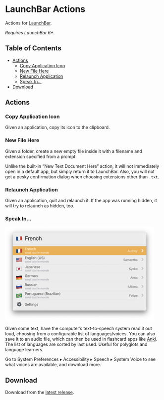 # LaunchBar Actions

Actions for [LaunchBar](https://www.obdev.at/products/launchbar/).

_Requires LaunchBar 6+._

## Table of Contents

<!-- Will be auto-generated in a pre-commit hook -->

<!-- toc -->

- [Actions](#actions)
  * [Copy Application Icon](#copy-application-icon)
  * [New File Here](#new-file-here)
  * [Relaunch Application](#relaunch-application)
  * [Speak In…](#speak-in)
- [Download](#download)

<!-- tocstop -->

## Actions

### Copy Application Icon

Given an application, copy its icon to the clipboard.

### New File Here

Given a folder, create a new empty file inside it with a filename and extension specified from a prompt.

Unlike the built-in “New Text Document Here” action, it will not immediately open in a default app, but simply return it to LaunchBar. Also, you will not get a pesky confirmation dialog when choosing extensions other than `.txt`.

### Relaunch Application

Given an application, quit and relaunch it. If the app was running hidden, it will try to relaunch as hidden, too.

### Speak In…

<img src="https://raw.githubusercontent.com/mirka/launchbar-actions/master/assets/screen-speak-in.png" alt="Screenshot of the 'Speak In' plugin dropdown in LaunchBar" width="480">

Given some text, have the computer’s text-to-speech system read it out loud, choosing from a configurable list of languages/voices. You can also save it to an audio file, which can then be used in flashcard apps like [Anki](https://apps.ankiweb.net/). The list of languages are sorted by last used. Useful for polyglots and language learners.

Go to System Preferences ▸ Accessibility ▸ Speech ▸ System Voice to see what voices are available, and download more.

## Download

Download from the [latest release](https://github.com/mirka/launchbar-actions/releases/latest).
